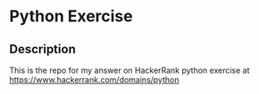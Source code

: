 # Python Exercise
## Description
This is the repo for my answer on HackerRank python exercise at
https://www.hackerrank.com/domains/python
